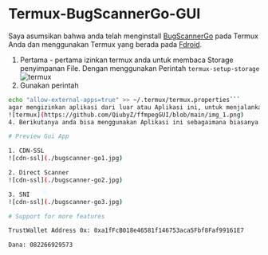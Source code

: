 # Termux-BugScannerGo-GUI

Saya asumsikan bahwa anda telah menginstall [BugScannerGo](https://github.com/aztecrabbit/bugscanner-go/blob/master/README.md)
 pada Termux Anda dan menggunakan Termux yang berada pada [Fdroid](https://f-droid.org/en/packages/com.termux).
1. Pertama - pertama izinkan termux anda untuk membaca Storage penyimpanan File. Dengan menggunakan Perintah 
```termux-setup-storage```
![termux](https://github.com/QiubyZ/ffmpegGUI/blob/main/img.png)
2. Gunakan perintah 
```sh
echo "allow-external-apps=true" >> ~/.termux/termux.properties```
agar mengizinkan aplikasi dari luar atau Aplikasi ini, untuk menjalankan TermuxService.
![termux](https://github.com/QiubyZ/ffmpegGUI/blob/main/img_1.png)
4. Berikutanya anda bisa menggunakan Aplikasi ini sebagaimana biasanya.

# Preview Gui App

1. CDN-SSL
![cdn-ssl](./bugscanner-go1.jpg)

2. Direct Scanner
![cdn-ssl](./bugscanner-go2.jpg)

3. SNI
![cdn-ssl](./bugscanner-go3.jpg)

# Support for more features

TrustWallet Address 0x: 0xa1fFcB018e46581f146753aca5Fbf8Faf99161E7

Dana: 082266929573
